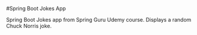 #Spring Boot Jokes App

Spring Boot Jokes app from Spring Guru Udemy course. Displays a random Chuck Norris joke.